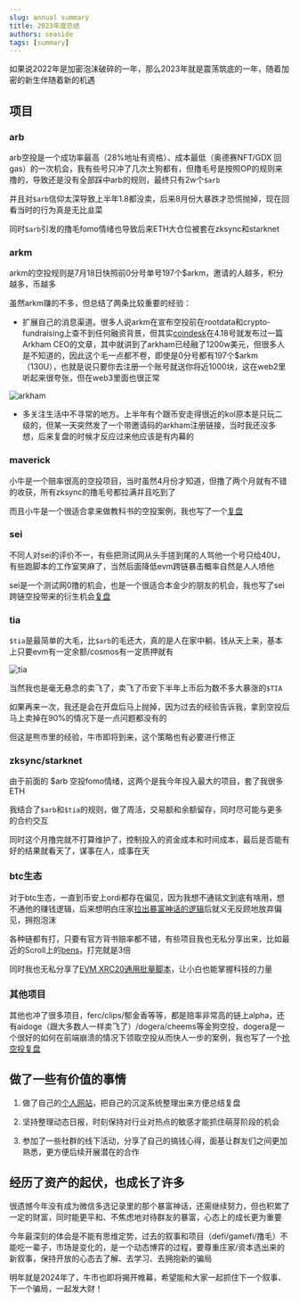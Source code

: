 ```yaml
---
slug: annual summary
title: 2023年度总结
authors: seaside
tags: [summary]
---
```


如果说2022年是加密泡沫破碎的一年，那么2023年就是震荡筑底的一年，随着加密的新生伴随着新的机遇

## 项目

### arb

arb空投是一个成功率最高（28%地址有资格）、成本最低（奥德赛NFT/GDX 回gas）的一次机会，我有些号只冲了几次土狗都有，但撸毛号是按照OP的规则来撸的，导致还是没有全部踩中arb的规则，最终只有2w个`$arb`

并且对`$arb`信仰太深导致上半年1.8都没卖，后来8月份大暴跌才恐慌抛掉，现在回看当时的行为真是无比韭菜

同时`$arb`引发的撸毛fomo情绪也导致后来ETH大仓位被套在zksync和starknet

### arkm

arkm的空投规则是7月18日快照前0分号单号197个$arkm，邀请的人越多，积分越多，币越多

虽然arkm赚的不多，但总结了两条比较重要的经验：

- 扩展自己的消息渠道。很多人说arkm在宣布空投前在rootdata和crypto-fundraising上查不到任何融资背景，但其实[coindesk](https://www.coindesk.com/video/arkham-ceo-on-blockchain-analytics-transparency/?_gl=1*1yrw7nw*_up*MQ..*_ga*MTMxODA4NTYyMS4xNzAzODYzOTg1*_ga_VM3STRYVN8*MTcwMzg2Mzk4NS4xLjAuMTcwMzg2Mzk4NS4wLjAuMA..)在4.18号就发布过一篇Arkham CEO的文章，其中就讲到了arkham已经融了1200w美元，但很多人是不知道的，因此这个毛一点都不卷，即使是0分号都有197个$arkm（130U），也就是说只要你去注册一个账号就送你将近1000块，这在web2里听起来很夸张，但在web3里面也很正常

![arkham](/img/blog/2023summary/1.png)

- 多关注生活中不寻常的地方。上半年有个跟币安走得很近的kol原本是只玩二级的，但某一天突然发了一个带邀请码的arkham注册链接，当时我还没多想，后来复盘的时候才反应过来他应该是有内幕的

### maverick 

小牛是一个赔率很高的空投项目，当时虽然4月份才知道，但撸了两个月就有不错的收获，所有zksync的撸毛号都拉满并且吃到了

而且小牛是一个很适合拿来做教科书的空投案例，我也写了一个[复盘](https://www.0xseaside.com/blog/maverick-recap)

### sei

不同人对sei的评价不一，有些把测试网从头手搓到尾的人骂他一个号只给40U，有些跑脚本的工作室笑麻了，当然后面降低evm跨链暴击概率自然是人人喷他

sei是一个测试网0撸的机会，也是一个很适合本金少的朋友的机会，我也写了sei跨链空投带来的衍生机会[复盘](https://www.0xseaside.com/blog/sei)

### tia 

`$tia`是最简单的大毛，比`$arb`的毛还大，真的是人在家中躺，钱从天上来，基本上只要evm有一定余额/cosmos有一定质押就有

![tia](/img/blog/2023summary/2.png)

当然我也是毫无悬念的卖飞了，卖飞了币安下半年上币后为数不多大暴涨的`$TIA`

如果再来一次，我还是会在开盘后马上抛掉，因为过去的经验告诉我，拿到空投后马上卖掉在90%的情况下是一点问题都没有的

但这是熊市里的经验，牛市即将到来，这个策略也有必要进行修正

### zksync/starknet

由于前面的 $arb 空投fomo情绪，这两个是我今年投入最大的项目，套了我很多ETH

我结合了`$arb`和`$tia`的规则，做了周活，交易额和余额留存，同时尽可能与更多的合约交互

同时这个月撸完就不打算维护了，控制投入的资金成本和时间成本，最后是否能有好的结果就看天了，谋事在人，成事在天

### btc生态

对于btc生态，一直到币安上ordi都存在偏见，因为我想不通铭文到底有啥用，想不通他的赚钱逻辑，后来想明白庄家[拉出暴富神话的逻辑](https://www.0xseaside.com/docs/inscription/%E8%B4%A8%E7%96%91%E5%BA%84%E5%AE%B6%E3%80%81%E7%90%86%E8%A7%A3%E5%BA%84%E5%AE%B6%E3%80%81%E6%88%90%E4%B8%BA%E5%BA%84%E5%AE%B6%E2%80%94%E2%80%94%E4%B8%BA%E4%BD%95%E9%93%AD%E6%96%87%E4%BC%9A%E6%98%AF%E9%80%86%E5%A4%A9%E6%94%B9%E5%91%BD%E7%9A%84%E6%9C%BA%E4%BC%9A)后就义无反顾地放弃偏见，拥抱泡沫

各种链都有打，只要有官方背书赔率都不错，有些项目我也无私分享出来，比如最近的Scroll上的[bens](https://twitter.com/_0xSeaside_/status/1739189994840002771)，打完就是3倍

同时我也无私分享了[EVM XRC20通用批量脚本](https://www.0xseaside.com/docs/inscription/EVM%20XRC20%E9%80%9A%E7%94%A8%E6%89%B9%E9%87%8F%E8%84%9A%E6%9C%AC)，让小白也能掌握科技的力量

### 其他项目

其他也冲了很多项目，ferc/clips/郁金香等等，都是赔率非常高的链上alpha，还有aidoge（跟大多数人一样卖飞了）/dogera/cheems等金狗空投，dogera是一个很好的如何在前端崩溃的情况下领取空投从而快人一步的案例，我也写了一个[抢空投复盘](https://www.0xseaside.com/blog/dogera)

## 做了一些有价值的事情

1. 做了自己的[个人网站](https://www.0xseaside.com/)，把自己的沉淀系统整理出来方便总结复盘

2. 坚持整理动态日报，时刻保持对行业对热点的敏感才能抓住萌芽阶段的机会

3. 参加了一些社群的线下活动，分享了自己的搞钱心得，面基让群友们之间更加熟悉，更方便后续开展潜在的合作


## 经历了资产的起伏，也成长了许多

很遗憾今年没有成为微信多选记录里的那个暴富神话，还需继续努力，但也积累了一定的财富，同时能更平和、不焦虑地对待群友的暴富，心态上的成长更为重要

今年最深刻的体会是不能有思维定势，过去的叙事和项目（defi/gamefi/撸毛）不能吃一辈子，市场是变化的，是一个动态博弈的过程，要尊重庄家/资本选出来的新叙事，保持开放的心态去了解、去学习、去拥抱新的骗局

明年就是2024年了，牛市也即将揭开帷幕，希望能和大家一起抓住下一个叙事、下一个骗局，一起发大财！